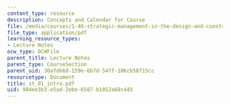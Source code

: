 ```yaml
---
content_type: resource
description: Concepts and Calendar for Course
file: /media/courses/1-46-strategic-management-in-the-design-and-construction-value-chain-fall-2003/984ee3b3e5ad2ebe6587b1852a68c443_st_01_intro.pdf
file_type: application/pdf
learning_resource_types:
- Lecture Notes
ocw_type: OCWFile
parent_title: Lecture Notes
parent_type: CourseSection
parent_uid: 30afd66d-159e-6b7d-54ff-106cb58715cc
resourcetype: Document
title: st_01_intro.pdf
uid: 984ee3b3-e5ad-2ebe-6587-b1852a68c443
---
```

